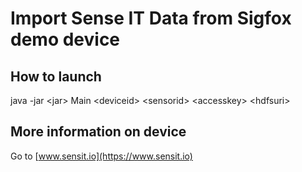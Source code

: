 Import Sense IT Data from Sigfox demo device
===========

How to launch
--------

java -jar &lt;jar&gt; Main &lt;deviceid&gt; &lt;sensorid&gt; &lt;accesskey&gt; &lt;hdfsuri&gt;


More information on device
--------

Go to [www.sensit.io](https://www.sensit.io)

